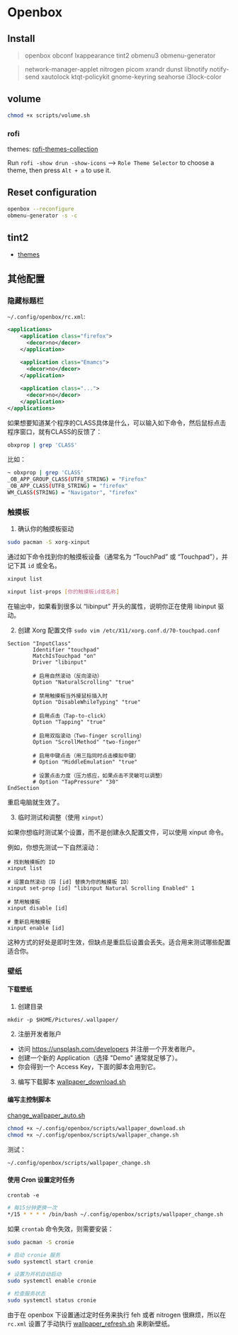 # Openbox

## Install
> openbox obconf lxappearance tint2 obmenu3 obmenu-generator

> network-manager-applet nitrogen picom xrandr dunst libnotify notify-send xautolock ktqt-policykit gnome-keyring seahorse i3lock-color

## volume
```sh
chmod +x scripts/volume.sh
```
### rofi
themes: [rofi-themes-collection](https://github.com/newmanls/rofi-themes-collection)

Run `rofi -show drun -show-icons` --> `Role Theme Selector` to choose a theme, then press `Alt + a` to use it.

## Reset configuration
```sh
openbox --reconfigure
obmenu-generator -s -c
```
## tint2

- [themes](https://github.com/addy-dclxvi/tint2-theme-collections)

## 其他配置
### 隐藏标题栏
`~/.config/openbox/rc.xml`:
```xml
<applications>
    <application class="firefox">
      <decor>no</decor>
    </application>
     
    <application class="Emamcs">
      <decor>no</decor>
    </application>

    <application class="...">
      <decor>no</decor>
    </application>
</applications>
```
如果想要知道某个程序的CLASS具体是什么，可以输入如下命令，然后鼠标点击程序窗口，就有CLASS的反馈了：

```sh
obxprop | grep 'CLASS'
```
比如：
```sh
~ obxprop | grep 'CLASS'
_OB_APP_GROUP_CLASS(UTF8_STRING) = "Firefox"
_OB_APP_CLASS(UTF8_STRING) = "firefox"
WM_CLASS(STRING) = "Navigator", "firefox"
```
### 触摸板
1. 确认你的触摸板驱动
```sh
sudo pacman -S xorg-xinput
```
通过如下命令找到你的触摸板设备（通常名为 “TouchPad” 或 “Touchpad”），并记下其 `id` 或全名。
```sh
xinput list
```
```sh
xinput list-props [你的触摸板id或名称]
```
在输出中，如果看到很多以 “libinput” 开头的属性，说明你正在使用 libinput 驱动。

2. 创建 Xorg 配置文件
`sudo vim /etc/X11/xorg.conf.d/70-touchpad.conf`

```
Section "InputClass"
        Identifier "touchpad"
        MatchIsTouchpad "on"
        Driver "libinput"
        
        # 启用自然滚动（反向滚动）
        Option "NaturalScrolling" "true"
        
        # 禁用触摸板当外接鼠标插入时
        Option "DisableWhileTyping" "true"
        
        # 启用点击（Tap-to-click）
        Option "Tapping" "true"
        
        # 启用双指滚动（Two-finger scrolling）
        Option "ScrollMethod" "two-finger"
        
        # 启用中键点击（用三指同时点击模拟中键）
        # Option "MiddleEmulation" "true"
        
        # 设置点击力度（压力感应，如果点击不灵敏可以调整）
        # Option "TapPressure" "30"
EndSection
```
重启电脑就生效了。

3. 临时测试和调整（使用 `xinput`）

如果你想临时测试某个设置，而不是创建永久配置文件，可以使用 xinput 命令。

例如，你想先测试一下自然滚动：
```
# 找到触摸板的 ID
xinput list

# 设置自然滚动（将 [id] 替换为你的触摸板 ID）
xinput set-prop [id] "libinput Natural Scrolling Enabled" 1

# 禁用触摸板
xinput disable [id]

# 重新启用触摸板
xinput enable [id]

```
这种方式的好处是即时生效，但缺点是重启后设置会丢失。适合用来测试哪些配置适合你。


### 壁纸
#### 下载壁纸
1. 创建目录
```
mkdir -p $HOME/Pictures/.wallpaper/
```

2. 注册开发者账户
  - 访问 https://unsplash.com/developers 并注册一个开发者账户。
  - 创建一个新的 Application（选择 "Demo" 通常就足够了）。
  - 你会得到一个 Access Key，下面的脚本会用到它。
3. 编写下载脚本 [wallpaper_download.sh](./scripts/wallpaper_download.sh)

#### 编写主控制脚本

[change_wallpaper_auto.sh](./scripts/wallpaper_change.sh)

```sh
chmod +x ~/.config/openbox/scripts/wallpaper_download.sh
chmod +x ~/.config/openbox/scripts/wallpaper_change.sh
```

测试：
```sh
~/.config/openbox/scripts/wallpaper_change.sh
```

#### 使用 Cron 设置定时任务
`crontab -e`
```sh
# 每15分钟更换一次
*/15 * * * * /bin/bash ~/.config/openbox/scripts/wallpaper_change.sh
```

如果 `crontab` 命令失效，则需要安装：
```sh
sudo pacman -S cronie

# 启动 cronie 服务
sudo systemctl start cronie

# 设置为开机自动启动
sudo systemctl enable cronie

# 检查服务状态
sudo systemctl status cronie
```

由于在 openbox 下设置通过定时任务来执行 feh 或者 nitrogen 很麻烦，所以在 `rc.xml` 设置了手动执行 [wallpaper_refresh.sh](./scripts/wallpaper_refresh.sh) 来刷新壁纸。
